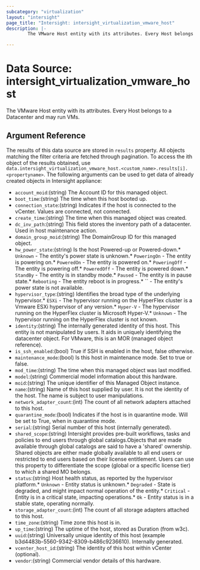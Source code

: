 ```yaml
---
subcategory: "virtualization"
layout: "intersight"
page_title: "Intersight: intersight_virtualization_vmware_host"
description: |-
        The VMware Host entity with its attributes. Every Host belongs to a Datacenter and may run VMs.

---
```


# Data Source: intersight_virtualization_vmware_host
The VMware Host entity with its attributes. Every Host belongs to a Datacenter and may run VMs.
## Argument Reference
The results of this data source are stored in `results` property.
All objects matching the filter criteria are fetched through pagination.
To access the ith object of the results obtained, use `data.intersight_virtualization_vmware_host.<custom_name>.results[i].<propertyname>`.
The following arguments can be used to get data of already created objects in Intersight appliance:
* `account_moid`:(string) The Account ID for this managed object. 
* `boot_time`:(string) The time when this host booted up. 
* `connection_state`:(string) Indicates if the host is connected to the vCenter. Values are connected, not connected. 
* `create_time`:(string) The time when this managed object was created. 
* `dc_inv_path`:(string) This field stores the inventory path of a datacenter. Used in host maintenance action. 
* `domain_group_moid`:(string) The DomainGroup ID for this managed object. 
* `hw_power_state`:(string) Is the host Powered-up or Powered-down.* `Unknown` - The entity's power state is unknown.* `PoweringOn` - The entity is powering on.* `PoweredOn` - The entity is powered on.* `PoweringOff` - The entity is powering off.* `PoweredOff` - The entity is powered down.* `StandBy` - The entity is in standby mode.* `Paused` - The entity is in pause state.* `Rebooting` - The entity reboot is in progress.* `` - The entity's power state is not available. 
* `hypervisor_type`:(string) Identifies the broad type of the underlying hypervisor.* `ESXi` - The hypervisor running on the HyperFlex cluster is a Vmware ESXi hypervisor of any version.* `Hyper-V` - The hypervisor running on the HyperFlex cluster is Microsoft Hyper-V.* `Unknown` - The hypervisor running on the HyperFlex cluster is not known. 
* `identity`:(string) The internally generated identity of this host. This entity is not manipulated by users. It aids in uniquely identifying the datacenter object. For VMware, this is an MOR (managed object reference). 
* `is_ssh_enabled`:(bool) True if SSH is enabled in the host, false otherwise. 
* `maintenance_mode`:(bool) Is this host in maintenance mode. Set to true or false. 
* `mod_time`:(string) The time when this managed object was last modified. 
* `model`:(string) Commercial model information about this hardware. 
* `moid`:(string) The unique identifier of this Managed Object instance. 
* `name`:(string) Name of this host supplied by user. It is not the identity of the host. The name is subject to user manipulations. 
* `network_adapter_count`:(int) The count of all network adapters attached to this host. 
* `quarantine_mode`:(bool) Indicates if the host is in quarantine mode. Will be set to True, when in quarantine mode. 
* `serial`:(string) Serial number of this host (internally generated). 
* `shared_scope`:(string) Intersight provides pre-built workflows, tasks and policies to end users through global catalogs.Objects that are made available through global catalogs are said to have a 'shared' ownership. Shared objects are either made globally available to all end users or restricted to end users based on their license entitlement. Users can use this property to differentiate the scope (global or a specific license tier) to which a shared MO belongs. 
* `status`:(string) Host health status, as reported by the hypervisor platform.* `Unknown` - Entity status is unknown.* `Degraded` - State is degraded, and might impact normal operation of the entity.* `Critical` - Entity is in a critical state, impacting operations.* `Ok` - Entity status is in a stable state, operating normally. 
* `storage_adapter_count`:(int) The count of all storage adapters attached to this host. 
* `time_zone`:(string) Time zone this host is in. 
* `up_time`:(string) The uptime of the host, stored as Duration (from w3c). 
* `uuid`:(string) Universally unique identity of this host (example b3d4483b-5560-9342-8309-b486c9236610). Internally generated. 
* `vcenter_host_id`:(string) The identity of this host within vCenter (optional). 
* `vendor`:(string) Commercial vendor details of this hardware. 
 
